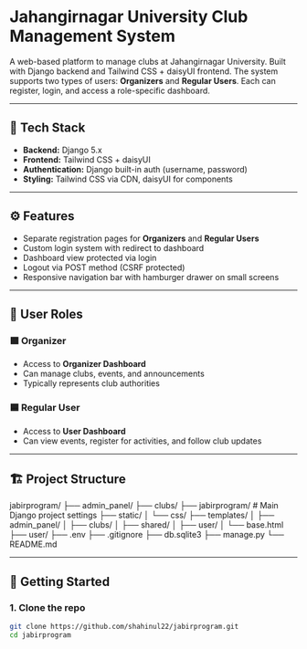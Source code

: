 # Jahangirnagar University Club Management System

A web-based platform to manage clubs at Jahangirnagar University. Built with Django backend and Tailwind CSS + daisyUI frontend. The system supports two types of users: **Organizers** and **Regular Users**. Each can register, login, and access a role-specific dashboard.

---

## 🔧 Tech Stack

- **Backend:** Django 5.x
- **Frontend:** Tailwind CSS + daisyUI
- **Authentication:** Django built-in auth (username, password)
- **Styling:** Tailwind CSS via CDN, daisyUI for components

---

## ⚙️ Features

- Separate registration pages for **Organizers** and **Regular Users**
- Custom login system with redirect to dashboard
- Dashboard view protected via login
- Logout via POST method (CSRF protected)
- Responsive navigation bar with hamburger drawer on small screens

---

## 👤 User Roles

### 🟩 Organizer
- Access to **Organizer Dashboard**
- Can manage clubs, events, and announcements
- Typically represents club authorities

### 🟦 Regular User
- Access to **User Dashboard**
- Can view events, register for activities, and follow club updates

---

## 🏗️ Project Structure

jabirprogram/
├── admin_panel/
├── clubs/
├── jabirprogram/ # Main Django project settings
├── static/
│ └── css/
├── templates/
│ ├── admin_panel/
│ ├── clubs/
│ ├── shared/
│ ├── user/
│ └── base.html
├── user/
├── .env
├── .gitignore
├── db.sqlite3
├── manage.py
└── README.md


---

## 🏁 Getting Started

### 1. Clone the repo

```bash
git clone https://github.com/shahinul22/jabirprogram.git
cd jabirprogram
